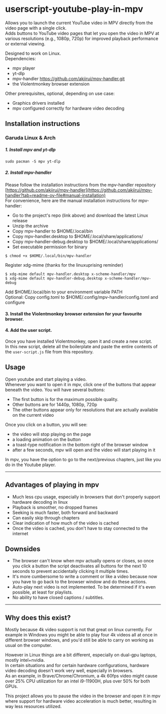 # userscript-youtube-play-in-mpv
Allows you to launch the current YouTube video in MPV directly from the video page with a single click.   
Adds buttons to YouTube video pages that let you open the video in MPV at various resolutions (e.g., 1080p, 720p) for improved playback performance or external viewing.

Designed to work on Linux.  
Dependencies:
- mpv player
- yt-dlp
- mpv-handler https://github.com/akiirui/mpv-handler.git
- the Violentmonkey browser extension

Other prerequisites, optional, depending on use case:
- Graphics drivers installed
- mpv configured correctly for hardware video decoding


## Installation instructions

### Garuda Linux & Arch

##### 1. Install mpv and yt-dlp
```
sudo pacman -S mpv yt-dlp
```

##### 2. Install mpv-handler
Please follow the installation instructions from the mpv-handler repository [https://github.com/akiirui/mpv-handler](https://github.com/akiirui/mpv-handler?tab=readme-ov-file#manual-installation)  
For convenience, here are the manual installation instructions for mpv-handler:

- Go to the project's repo (link above) and download the latest Linux release
- Unzip the archive
- Copy mpv-handler to $HOME/.local/bin
- Copy mpv-handler.desktop to $HOME/.local/share/applications/
- Copy mpv-handler-debug.desktop to $HOME/.local/share/applications/
- Set executable permission for binary
```
$ chmod +x $HOME/.local/bin/mpv-handler
```
Register xdg-mime (thanks for the linuxuprising reminder)
```
$ xdg-mime default mpv-handler.desktop x-scheme-handler/mpv
$ xdg-mime default mpv-handler-debug.desktop x-scheme-handler/mpv-debug
```
Add $HOME/.local/bin to your environment variable PATH  
Optional: Copy config.toml to $HOME/.config/mpv-handler/config.toml and configure


#### 3. Install the Violentmonkey browser extension for your favourite browser.

#### 4. Add the user script.
Once you have installed Violentmonkey, open it and create a new script.  
In this new script, delete all the boilerplate and paste the entire contents of the `user-script.js` file from this repository.


## Usage

Open youtube and start playing a video.  
Whenever you want to open it in mpv, click one of the buttons that appear beneath the video. 
You will have several buttons:
- The first button is for the maximum possible quality.
- Other buttons are for 1440p, 1080p, 720p
- The other buttons appear only for resolutions that are actually available on the current video

Once you click on a button, you will see:
- the video will stop playing on the page
- a loading animation on the button
- a toast-type notification in the bottom right of the browser window
- after a few seconds, mpv will open and the video will start playing in it

In mpv, you have the option to go to the next/previous chapters, just like you do in the Youtube player.

---
## Advantages of playing in mpv
- Much less cpu usage, especially in browsers that don't properly support hardware decoding in linux
- Playback is smoother, no dropped frames
- Seeking is much faster, both forward and backward
- Can easily skip through chapters
- Clear indication of how much of the video is cached
- Once the video is cached, you don't have to stay connected to the internet

## Downsides
- The browser can't know when mpv actually opens or closes, so once you click a button the script deactivates all buttons for the next 10 seconds to prevent accidentally clicking it multiple times.
- It's more cumbersome to write a comment or like a video because now you have to go back to the browser window and do these actions.
- Auto-play next video is not implemented. To be determined if it's even possible, at least for playlists.
- No ability to have closed captions / subtitles.

---
## Why does this exist?
Mostly because 4k video support is not that great on linux currently. For example in Windows you might be able to play four 4k videos all at once in different browser windows, and you'd still be able to carry on working as usual on the computer.   

However in Linux things are a bit different, especially on dual-gpu laptops, mostly intel+nvidia.   
In certain situations and for certain hardware configurations, hardware video decoding doesn't work very well, especially in browsers.   
As an example, in Brave/Chrome/Chromium, a 4k 60fps video might cause over 25% CPU utilization for an intel i9-11900H, plus over 50% for both GPUs.   

This project allows you to pause the video in the browser and open it in mpv where support for hardware video acceleration is much better, resulting in way less resources utilized.

